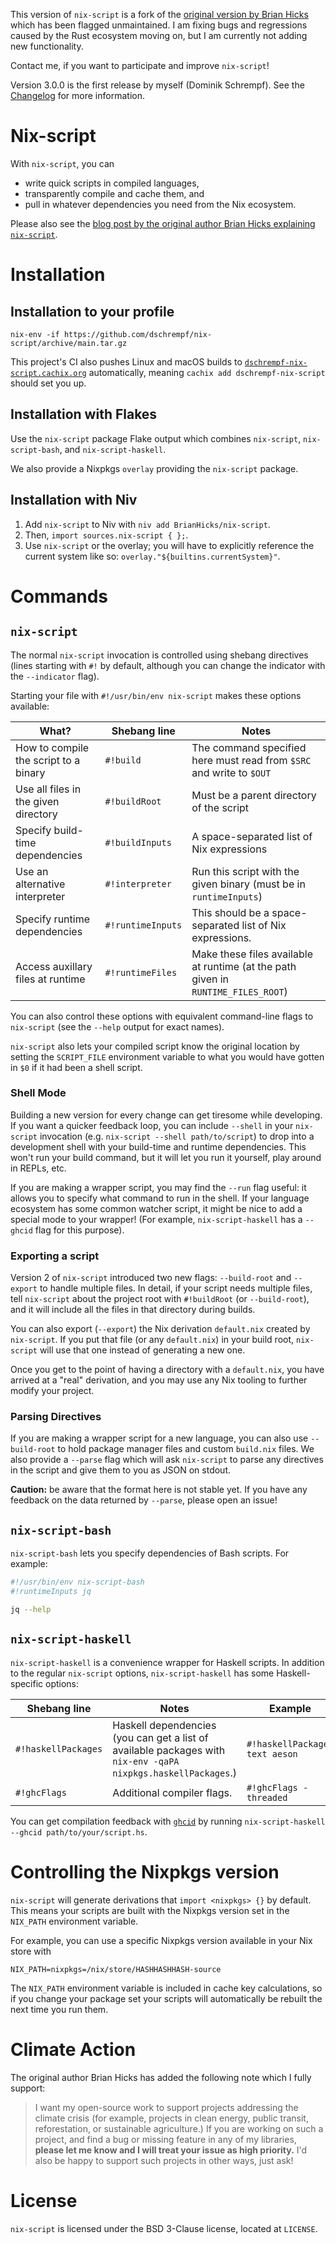 This version of `nix-script` is a fork of the [original version by Brian
Hicks](https://github.com/BrianHicks/nix-script) which has been flagged
unmaintained. I am fixing bugs and regressions caused by the Rust ecosystem
moving on, but I am currently not adding new functionality.

Contact me, if you want to participate and improve `nix-script`!

Version 3.0.0 is the first release by myself (Dominik Schrempf). See the
[Changelog](./CHANGELOG.md) for more information.

# Nix-script

With `nix-script`, you can
- write quick scripts in compiled languages,
- transparently compile and cache them, and
- pull in whatever dependencies you need from the Nix ecosystem.

Please also see the [blog post by the original author Brian Hicks explaining
`nix-script`](https://bytes.zone/posts/nix-script/).

# Installation

## Installation to your profile

```
nix-env -if https://github.com/dschrempf/nix-script/archive/main.tar.gz
```

This project's CI also pushes Linux and macOS builds to
[`dschrempf-nix-script.cachix.org`](https://app.cachix.org/cache/dschrempf-nix-script)
automatically, meaning `cachix add dschrempf-nix-script` should set you up.

## Installation with Flakes

Use the `nix-script` package Flake output which combines `nix-script`,
`nix-script-bash`, and `nix-script-haskell`.

We also provide a Nixpkgs `overlay` providing the `nix-script` package.

## Installation with Niv

1. Add `nix-script` to Niv with `niv add BrianHicks/nix-script`.
2. Then, `import sources.nix-script { };`.
3. Use `nix-script` or the overlay; you will have to explicitly reference the
   current system like so: `overlay."${builtins.currentSystem}"`.

# Commands

## `nix-script`

The normal `nix-script` invocation is controlled using shebang directives (lines
starting with `#!` by default, although you can change the indicator with the
`--indicator` flag).

Starting your file with `#!/usr/bin/env nix-script` makes these options
available:

| What?                                 | Shebang line      | Notes                                                                             |
|---------------------------------------|-------------------|-----------------------------------------------------------------------------------|
| How to compile the script to a binary | `#!build`         | The command specified here must read from `$SRC` and write to `$OUT`              |
| Use all files in the given directory  | `#!buildRoot`     | Must be a parent directory of the script                                          |
| Specify build-time dependencies       | `#!buildInputs`   | A space-separated list of Nix expressions                                         |
| Use an alternative interpreter        | `#!interpreter`   | Run this script with the given binary (must be in `runtimeInputs`)                |
| Specify runtime dependencies          | `#!runtimeInputs` | This should be a space-separated list of Nix expressions.                         |
| Access auxillary files at runtime     | `#!runtimeFiles`  | Make these files available at runtime (at the path given in `RUNTIME_FILES_ROOT`) |

You can also control these options with equivalent command-line flags to
`nix-script` (see the `--help` output for exact names).

`nix-script` also lets your compiled script know the original location by
setting the `SCRIPT_FILE` environment variable to what you would have gotten in
`$0` if it had been a shell script.

### Shell Mode

Building a new version for every change can get tiresome while developing. If
you want a quicker feedback loop, you can include `--shell` in your `nix-script`
invocation (e.g. `nix-script --shell path/to/script`) to drop into a development
shell with your build-time and runtime dependencies. This won't run your build
command, but it will let you run it yourself, play around in REPLs, etc.

If you are making a wrapper script, you may find the `--run` flag useful: it
allows you to specify what command to run in the shell. If your language
ecosystem has some common watcher script, it might be nice to add a special mode
to your wrapper! (For example, `nix-script-haskell` has a `--ghcid` flag for
this purpose).

### Exporting a script

Version 2 of `nix-script` introduced two new flags: `--build-root` and
`--export` to handle multiple files. In detail, if your script needs multiple
files, tell `nix-script` about the project root with `#!buildRoot` (or
`--build-root`), and it will include all the files in that directory during
builds.

You can also export (`--export`) the Nix derivation `default.nix` created by
`nix-script`. If you put that file (or any `default.nix`) in your build root,
`nix-script` will use that one instead of generating a new one.

Once you get to the point of having a directory with a `default.nix`, you have
arrived at a "real" derivation, and you may use any Nix tooling to further
modify your project.

### Parsing Directives

If you are making a wrapper script for a new language, you can also use
`--build-root` to hold package manager files and custom `build.nix` files. We
also provide a `--parse` flag which will ask `nix-script` to parse any
directives in the script and give them to you as JSON on stdout.

**Caution:** be aware that the format here is not stable yet. If you have any
feedback on the data returned by `--parse`, please open an issue!

## `nix-script-bash`

`nix-script-bash` lets you specify dependencies of Bash scripts. For example:

```bash
#!/usr/bin/env nix-script-bash
#!runtimeInputs jq

jq --help
```

## `nix-script-haskell`

`nix-script-haskell` is a convenience wrapper for Haskell scripts. In addition
to the regular `nix-script` options, `nix-script-haskell` has some
Haskell-specific options:

| Shebang line        | Notes                                                                                                         | Example                        |
|---------------------|---------------------------------------------------------------------------------------------------------------|--------------------------------|
| `#!haskellPackages` | Haskell dependencies (you can get a list of available packages with `nix-env -qaPA nixpkgs.haskellPackages`.) | `#!haskellPackages text aeson` |
| `#!ghcFlags`        | Additional compiler flags.                                                                                    | `#!ghcFlags -threaded`         |

You can get compilation feedback with [`ghcid`](https://github.com/ndmitchell/ghcid) by running `nix-script-haskell --ghcid path/to/your/script.hs`.

# Controlling the Nixpkgs version

`nix-script` will generate derivations that `import <nixpkgs> {}` by default.
This means your scripts are built with the Nixpkgs version set in the `NIX_PATH`
environment variable.

For example, you can use a specific Nixpkgs version available in your Nix store with

```
NIX_PATH=nixpkgs=/nix/store/HASHHASHHASH-source
```

The `NIX_PATH` environment variable is included in cache key calculations, so if
you change your package set your scripts will automatically be rebuilt the next
time you run them.

# Climate Action

The original author Brian Hicks has added the following note which I fully
support:

> I want my open-source work to support projects addressing the climate crisis
> (for example, projects in clean energy, public transit, reforestation, or
> sustainable agriculture.) If you are working on such a project, and find a bug
> or missing feature in any of my libraries, **please let me know and I will
> treat your issue as high priority.** I'd also be happy to support such
> projects in other ways, just ask!

# License

`nix-script` is licensed under the BSD 3-Clause license, located at `LICENSE`.
